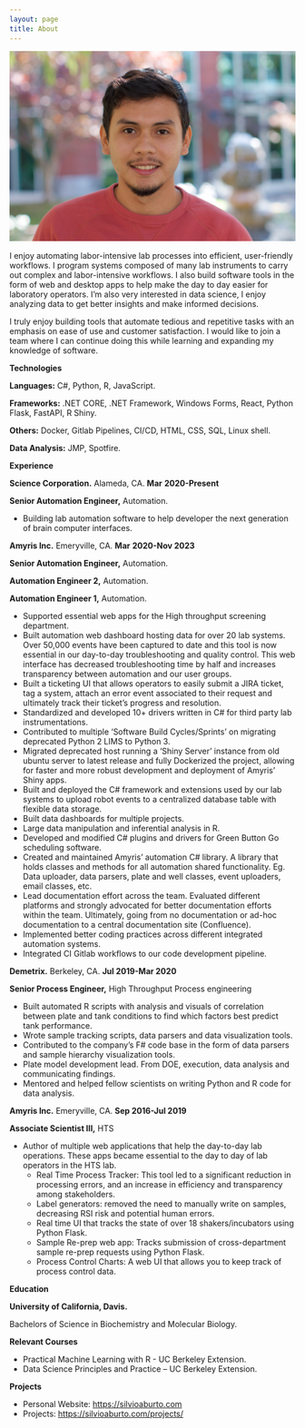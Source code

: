 ```yaml
---
layout: page
title: About
---
```


<head>
	<link rel="stylesheet" type="text/css" href="/css/aboutme.css"> 
</head>
<img class= "silvio_photo" src="/img/silvio_ortiz.jpg" />
<p>I enjoy automating labor-intensive lab processes into efficient, user-friendly workflows. I program systems composed of many lab instruments to carry out complex and labor-intensive workflows. I also build software tools in the form of web and desktop apps to help make the day to day easier for laboratory operators. I’m also very interested in data science, I enjoy analyzing data to get better insights and make informed decisions. </p>

I truly enjoy building tools that automate tedious and repetitive tasks with an emphasis on ease of use and customer satisfaction. I would like to join a team where I can continue doing this while learning and expanding my knowledge of software.

**Technologies**

**Languages:** C#, Python, R, JavaScript.

**Frameworks:** .NET CORE, .NET Framework, Windows Forms, React, Python Flask, FastAPI, R Shiny.

**Others:** Docker, Gitlab Pipelines, CI/CD, HTML, CSS, SQL, Linux shell.

**Data Analysis:** JMP, Spotfire.

**Experience**

**Science Corporation.** Alameda, CA. **Mar** **2020-Present**

**Senior Automation Engineer,** Automation.

- Building lab automation software to help developer the next generation of brain computer interfaces.

**Amyris Inc.** Emeryville, CA. **Mar** **2020-Nov 2023**

**Senior Automation Engineer,** Automation.

**Automation Engineer 2,** Automation.

**Automation Engineer 1,** Automation.

- Supported essential web apps for the High throughput screening department.
- Built automation web dashboard hosting data for over 20 lab systems. Over 50,000 events have been captured to date and this tool is now essential in our day-to-day troubleshooting and quality control. This web interface has decreased troubleshooting time by half and increases transparency between automation and our user groups.
- Built a ticketing UI that allows operators to easily submit a JIRA ticket, tag a system, attach an error event associated to their request and ultimately track their ticket’s progress and resolution.
- Standardized and developed 10+ drivers written in C# for third party lab instrumentations.
- Contributed to multiple ‘Software Build Cycles/Sprints’ on migrating deprecated Python 2 LIMS to Python 3.
- Migrated deprecated host running a ‘Shiny Server’ instance from old ubuntu server to latest release and fully Dockerized the project, allowing for faster and more robust development and deployment of Amyris’ Shiny apps.
- Built and deployed the C# framework and extensions used by our lab systems to upload robot events to a centralized database table with flexible data storage.
- Built data dashboards for multiple projects.
- Large data manipulation and inferential analysis in R.
- Developed and modified C# plugins and drivers for Green Button Go scheduling software.
- Created and maintained Amyris’ automation C# library. A library that holds classes and methods for all automation shared functionality. Eg. Data uploader, data parsers, plate and well classes, event uploaders, email classes, etc.
- Lead documentation effort across the team. Evaluated different platforms and strongly advocated for better documentation efforts within the team. Ultimately, going from no documentation or ad-hoc documentation to a central documentation site (Confluence).
- Implemented better coding practices across different integrated automation systems.
- Integrated CI Gitlab workflows to our code development pipeline.

**Demetrix.** Berkeley, CA. **Jul 2019-Mar 2020**

**Senior Process Engineer,** High Throughput Process engineering

- Built automated R scripts with analysis and visuals of correlation between plate and tank conditions to find which factors best predict tank performance.
- Wrote sample tracking scripts, data parsers and data visualization tools.
- Contributed to the company’s F# code base in the form of data parsers and sample hierarchy visualization tools.
- Plate model development lead. From DOE, execution, data analysis and communicating findings.
- Mentored and helped fellow scientists on writing Python and R code for data analysis.

**Amyris Inc.** Emeryville, CA. **Sep 2016-Jul 2019**

**Associate Scientist III,** HTS

- Author of multiple web applications that help the day-to-day lab operations. These apps became essential to the day to day of lab operators in the HTS lab.
  - Real Time Process Tracker: This tool led to a significant reduction in processing errors, and an increase in efficiency and transparency among stakeholders.
  - Label generators: removed the need to manually write on samples, decreasing RSI risk and potential human errors.
  - Real time UI that tracks the state of over 18 shakers/incubators using Python Flask.
  - Sample Re-prep web app: Tracks submission of cross-department sample re-prep requests using Python Flask.
  - Process Control Charts: A web UI that allows you to keep track of process control data.

**Education**

**University of California, Davis.**

Bachelors of Science in Biochemistry and Molecular Biology.

**Relevant Courses**

- Practical Machine Learning with R - UC Berkeley Extension.
- Data Science Principles and Practice – UC Berkeley Extension.

**Projects**

- Personal Website: <https://silvioaburto.com>
- Projects: <https://silvioaburto.com/projects/>
